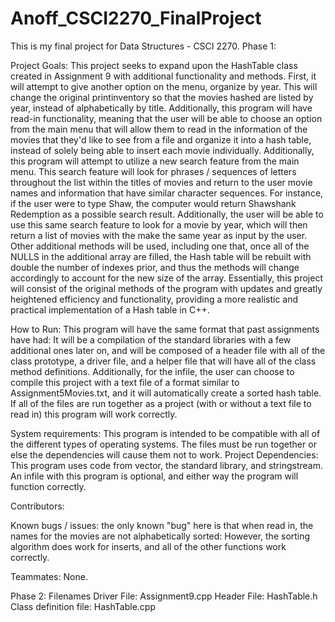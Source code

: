 # Anoff_CSCI2270_FinalProject
This is my final project for Data Structures - CSCI 2270.
Phase 1:

Project Goals:
This project seeks to expand upon the HashTable class created in Assignment 9 with additional functionality and methods. First, it will attempt to give another option on the menu, organize by year. This will change the original printinventory so that the movies hashed are listed by year, instead of alphabetically by title. Additionally, this program will have read-in functionality, meaning that the user will be able to choose an option from the main menu that will allow them to read in the information of the movies that they'd like to see from a file and organize it into a hash table, instead of solely being able to insert each movie individually. Additionally, this program will attempt to utilize a new search feature from the main menu. This search feature will look for phrases / sequences of letters throughout the list within the titles of movies and return to the user movie names and information that have similar character sequences. For instance, if the user were to type Shaw, the computer would return Shawshank Redemption as a possible search result. Additionally, the user will be able to use this same search feature to look for a movie by year, which will then return a list of movies with the make the same year as input by the user. Other additional methods will be used, including one that, once all of the NULLS in the additional array are filled, the Hash table will be rebuilt with double the number of indexes prior, and thus the methods will change accordingly to account for the new size of the array. Essentially, this project will consist of the original methods of the program with updates and greatly heightened efficiency and functionality, providing a more realistic and practical implementation of a Hash table in C++.

How to Run:
This program will have the same format that past assignments have had: It will be a compilation of the standard libraries with a few additional ones later on, and will be composed of a header file with all of the class prototype, a driver file, and a helper file that will have all of the class method definitions. Additionally, for the infile, the user can choose to compile this project with a text file of a format similar to Assignment5Movies.txt, and it will automatically create a sorted hash table. If all of the files are run together as a project (with or without a text file to read in) this program will work correctly.

System requirements:
This program is intended to be compatible with all of the different types of operating systems.
The files must be run together or else the dependencies will cause them not to work.
Project Dependencies:
This program uses code from vector, the standard library, and stringstream. An infile with this program is optional, and either way the program will function correctly.

Contributors:

Known bugs / issues: the only known "bug" here is that when read in, the names for the movies are not alphabetically sorted: However, the sorting algorithm does work for inserts, and all of the other functions work correctly.

Teammates: None.

Phase 2: Filenames
Driver File: Assignment9.cpp
Header File: HashTable.h
Class definition file: HashTable.cpp
